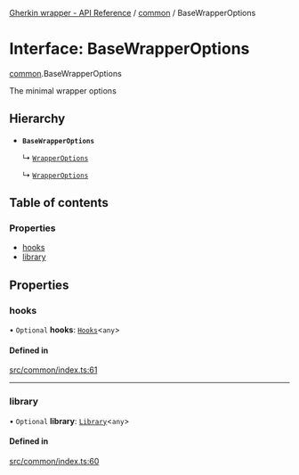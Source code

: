 [Gherkin wrapper - API Reference](../README.md) / [common](../modules/common.md) / BaseWrapperOptions

# Interface: BaseWrapperOptions

[common](../modules/common.md).BaseWrapperOptions

The minimal wrapper options

## Hierarchy

- **`BaseWrapperOptions`**

  ↳ [`WrapperOptions`](playwright.WrapperOptions.md)

  ↳ [`WrapperOptions`](jest.WrapperOptions.md)

## Table of contents

### Properties

- [hooks](common.BaseWrapperOptions.md#hooks)
- [library](common.BaseWrapperOptions.md#library)

## Properties

### hooks

• `Optional` **hooks**: [`Hooks`](../classes/common.Hooks.md)<`any`\>

#### Defined in

[src/common/index.ts:61](https://github.com/Niitch/gherkin-wrapper/blob/03216b1/src/common/index.ts#L61)

___

### library

• `Optional` **library**: [`Library`](../classes/common.Library.md)<`any`\>

#### Defined in

[src/common/index.ts:60](https://github.com/Niitch/gherkin-wrapper/blob/03216b1/src/common/index.ts#L60)
